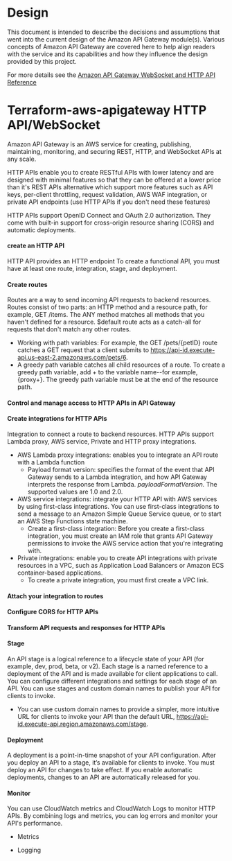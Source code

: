 # Design 
This document is intended to describe the decisions and assumptions that went into the current design of the Amazon API Gateway module(s). Various concepts of Amazon API Gateway are covered here to help align readers with the service and its capabilities and how they influence the design provided by this project.

For more details see the [Amazon API Gateway WebSocket and HTTP API Reference](https://docs.aws.amazon.com/apigatewayv2/latest/api-reference/api-reference.html)

# Terraform-aws-apigateway HTTP API/WebSocket

Amazon API Gateway is an AWS service for creating, publishing, maintaining, monitoring, and securing REST, HTTP, and WebSocket APIs at any scale.

HTTP APIs enable you to create RESTful APIs with lower latency and are designed with minimal features so that they can be offered at a lower price than it's REST APIs alternative which support more features such as API keys, per-client throttling, request validation, AWS WAF integration, or private API endpoints (use HTTP APIs if you don't need these features)

HTTP APIs support OpenID Connect and OAuth 2.0 authorization. They come with built-in support for cross-origin resource sharing (CORS) and automatic deployments.


#### create an HTTP API 
HTTP API provides an HTTP endpoint
To create a functional API, you must have at least one route, integration, stage, and deployment.

#### Create routes 
Routes are a way to send incoming API requests to backend resources. Routes consist of two parts: an HTTP method and a resource path, for example, GET /items. The ANY method matches all methods that you haven't defined for a resource. $default route acts as a catch-all for requests that don't match any other routes.
- Working with path variables: For example, the GET /pets/{petID} route catches a GET request that a client submits to https://api-id.execute-api.us-east-2.amazonaws.com/pets/6.
- A greedy path variable catches all child resources of a route. To create a greedy path variable, add + to the variable name--for example, {proxy+}. The greedy path variable must be at the end of the resource path.

#### Control and manage access to HTTP APIs in API Gateway

#### Create integrations for HTTP APIs
Integration to connect a route to backend resources. HTTP APIs support Lambda proxy, AWS service, Private and HTTP proxy integrations.
- AWS Lambda proxy integrations: enables you to integrate an API route with a Lambda function
    - Payload format version: specifies the format of the event that API Gateway sends to a Lambda integration, and how API Gateway interprets the response from Lambda. *payloadFormatVersion.* The supported values are 1.0 and 2.0.
- AWS service integrations: integrate your HTTP API with AWS services by using first-class integrations. You can use first-class integrations to send a message to an Amazon Simple Queue Service queue, or to start an AWS Step Functions state machine.
    - Create a first-class integration: Before you create a first-class integration, you must create an IAM role that grants API Gateway permissions to invoke the AWS service action that you're integrating with.
- Private integrations: enable you to create API integrations with private resources in a VPC, such as Application Load Balancers or Amazon ECS container-based applications.
    - To create a private integration, you must first create a VPC link.


#### Attach your integration to routes 

#### Configure CORS for HTTP APIs 

#### Transform API requests and responses for HTTP APIs

#### Stage
An API stage is a logical reference to a lifecycle state of your API (for example, dev, prod, beta, or v2). Each stage is a named reference to a deployment of the API and is made available for client applications to call. You can configure different integrations and settings for each stage of an API.
You can use stages and custom domain names to publish your API for clients to invoke.
- You can use custom domain names to provide a simpler, more intuitive URL for clients to invoke your API than the default URL, https://api-id.execute-api.region.amazonaws.com/stage.

#### Deployment
A deployment is a point-in-time snapshot of your API configuration. After you deploy an API to a stage, it’s available for clients to invoke. You must deploy an API for changes to take effect. If you enable automatic deployments, changes to an API are automatically released for you.


#### Monitor
You can use CloudWatch metrics and CloudWatch Logs to monitor HTTP APIs. By combining logs and metrics, you can log errors and monitor your API's performance.
- Metrics

- Logging